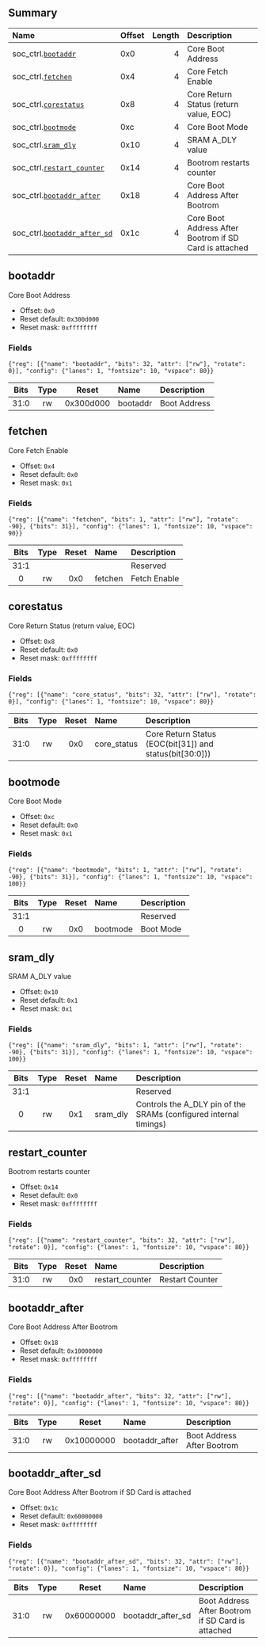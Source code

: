 ## Summary

| Name                                               | Offset   |   Length | Description                                            |
|:---------------------------------------------------|:---------|---------:|:-------------------------------------------------------|
| soc_ctrl.[`bootaddr`](#bootaddr)                   | 0x0      |        4 | Core Boot Address                                      |
| soc_ctrl.[`fetchen`](#fetchen)                     | 0x4      |        4 | Core Fetch Enable                                      |
| soc_ctrl.[`corestatus`](#corestatus)               | 0x8      |        4 | Core Return Status (return value, EOC)                 |
| soc_ctrl.[`bootmode`](#bootmode)                   | 0xc      |        4 | Core Boot Mode                                         |
| soc_ctrl.[`sram_dly`](#sram_dly)                   | 0x10     |        4 | SRAM A_DLY value                                       |
| soc_ctrl.[`restart_counter`](#restart_counter)     | 0x14     |        4 | Bootrom restarts counter                               |
| soc_ctrl.[`bootaddr_after`](#bootaddr_after)       | 0x18     |        4 | Core Boot Address After Bootrom                        |
| soc_ctrl.[`bootaddr_after_sd`](#bootaddr_after_sd) | 0x1c     |        4 | Core Boot Address After Bootrom if SD Card is attached |

## bootaddr
Core Boot Address
- Offset: `0x0`
- Reset default: `0x300d000`
- Reset mask: `0xffffffff`

### Fields

```wavejson
{"reg": [{"name": "bootaddr", "bits": 32, "attr": ["rw"], "rotate": 0}], "config": {"lanes": 1, "fontsize": 10, "vspace": 80}}
```

|  Bits  |  Type  |   Reset   | Name     | Description   |
|:------:|:------:|:---------:|:---------|:--------------|
|  31:0  |   rw   | 0x300d000 | bootaddr | Boot Address  |

## fetchen
Core Fetch Enable
- Offset: `0x4`
- Reset default: `0x0`
- Reset mask: `0x1`

### Fields

```wavejson
{"reg": [{"name": "fetchen", "bits": 1, "attr": ["rw"], "rotate": -90}, {"bits": 31}], "config": {"lanes": 1, "fontsize": 10, "vspace": 90}}
```

|  Bits  |  Type  |  Reset  | Name    | Description   |
|:------:|:------:|:-------:|:--------|:--------------|
|  31:1  |        |         |         | Reserved      |
|   0    |   rw   |   0x0   | fetchen | Fetch Enable  |

## corestatus
Core Return Status (return value, EOC)
- Offset: `0x8`
- Reset default: `0x0`
- Reset mask: `0xffffffff`

### Fields

```wavejson
{"reg": [{"name": "core_status", "bits": 32, "attr": ["rw"], "rotate": 0}], "config": {"lanes": 1, "fontsize": 10, "vspace": 80}}
```

|  Bits  |  Type  |  Reset  | Name        | Description                                             |
|:------:|:------:|:-------:|:------------|:--------------------------------------------------------|
|  31:0  |   rw   |   0x0   | core_status | Core Return Status (EOC(bit[31]) and status(bit[30:0])) |

## bootmode
Core Boot Mode
- Offset: `0xc`
- Reset default: `0x0`
- Reset mask: `0x1`

### Fields

```wavejson
{"reg": [{"name": "bootmode", "bits": 1, "attr": ["rw"], "rotate": -90}, {"bits": 31}], "config": {"lanes": 1, "fontsize": 10, "vspace": 100}}
```

|  Bits  |  Type  |  Reset  | Name     | Description   |
|:------:|:------:|:-------:|:---------|:--------------|
|  31:1  |        |         |          | Reserved      |
|   0    |   rw   |   0x0   | bootmode | Boot Mode     |

## sram_dly
SRAM A_DLY value
- Offset: `0x10`
- Reset default: `0x1`
- Reset mask: `0x1`

### Fields

```wavejson
{"reg": [{"name": "sram_dly", "bits": 1, "attr": ["rw"], "rotate": -90}, {"bits": 31}], "config": {"lanes": 1, "fontsize": 10, "vspace": 100}}
```

|  Bits  |  Type  |  Reset  | Name     | Description                                                       |
|:------:|:------:|:-------:|:---------|:------------------------------------------------------------------|
|  31:1  |        |         |          | Reserved                                                          |
|   0    |   rw   |   0x1   | sram_dly | Controls the A_DLY pin of the SRAMs (configured internal timings) |

## restart_counter
Bootrom restarts counter
- Offset: `0x14`
- Reset default: `0x0`
- Reset mask: `0xffffffff`

### Fields

```wavejson
{"reg": [{"name": "restart_counter", "bits": 32, "attr": ["rw"], "rotate": 0}], "config": {"lanes": 1, "fontsize": 10, "vspace": 80}}
```

|  Bits  |  Type  |  Reset  | Name            | Description     |
|:------:|:------:|:-------:|:----------------|:----------------|
|  31:0  |   rw   |   0x0   | restart_counter | Restart Counter |

## bootaddr_after
Core Boot Address After Bootrom
- Offset: `0x18`
- Reset default: `0x10000000`
- Reset mask: `0xffffffff`

### Fields

```wavejson
{"reg": [{"name": "bootaddr_after", "bits": 32, "attr": ["rw"], "rotate": 0}], "config": {"lanes": 1, "fontsize": 10, "vspace": 80}}
```

|  Bits  |  Type  |   Reset    | Name           | Description                |
|:------:|:------:|:----------:|:---------------|:---------------------------|
|  31:0  |   rw   | 0x10000000 | bootaddr_after | Boot Address After Bootrom |

## bootaddr_after_sd
Core Boot Address After Bootrom if SD Card is attached
- Offset: `0x1c`
- Reset default: `0x60000000`
- Reset mask: `0xffffffff`

### Fields

```wavejson
{"reg": [{"name": "bootaddr_after_sd", "bits": 32, "attr": ["rw"], "rotate": 0}], "config": {"lanes": 1, "fontsize": 10, "vspace": 80}}
```

|  Bits  |  Type  |   Reset    | Name              | Description                                       |
|:------:|:------:|:----------:|:------------------|:--------------------------------------------------|
|  31:0  |   rw   | 0x60000000 | bootaddr_after_sd | Boot Address After Bootrom if SD Card is attached |

